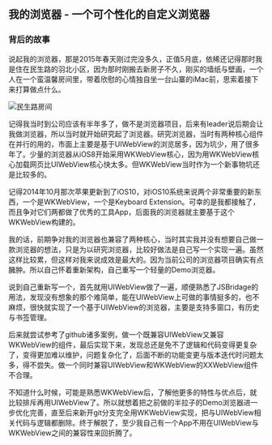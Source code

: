 ## 我的浏览器 - 一个可个性化的自定义浏览器

### 背后的故事

说起我的浏览器，那是2015年春天刚过完没多久，正值5月底，依稀还记得那时我是住在民生路的羽北小区，因为那时刚搬去新房子不久，刚买的墙纸与壁画，一个人在一个蛮温馨房间里，带着欣慰的心情独自坐一台山寨的iMac前，思索着接下来打算做点什么。

![民生路房间]()

记得我当时到公司应该有半年多了，做不是浏览器项目，后来有leader说后期会让我做浏览器，所以当时就开始研究起了浏览器。研究浏览器，当时有两种核心组件在并行的用的，市面上主要是基于UIWebView的浏览居多，因为坑少，用了很多年了。少量的浏览器从iOS8开始采用WKWebView核心，因为用WKWebView核心加载网页比UIWebView核心快太多。但WKWebView当时作为一个新事物坑还是比较多的。

记得2014年10月那次苹果更新到了iOS10，对iOS10系统来说两个非常重要的新东西，一个是WKWebView，一个是Keyboard Extension。可幸的是我都接触了，而且争对它们两都做了优秀的工具App，后面我的浏览器就主要基于这个WKWebView构建的。

我的话，前期争对我的浏览器也兼容了两种核心，当时其实我并没有想要自己做一款浏览器的想法，只是为以研究浏览器，比较好做法是自己写一个实现一遍。虽然这样比较累，但这样对我来说成效是最大的。因为当前公司的浏览器项目确实有点臃肿。所以自己怀着重新架构，自己重写一个轻量的Demo浏览器。

说到自己重新写一个，首先就用UIWebView做了一遍，顺便熟悉了JSBridage的用法，发现没有想象的那个难简单，能在UIWebView上可做的事情挺多的，也不麻烦，很快就实现了一个基于UIWebView的浏览器，主要是支持多窗口，有历史与书签管理。

后来就尝试参考了github诸多案例，做一个既兼容UIWebView又兼容WKWebView的组件，最后实现下来，发现总还是免不了逻辑和代码变得更复杂了，变得更加难以维护，问题复杂化了，后面不断的功能变更与版本迭代时问题太多，得不尝失。做一个同时兼容UIWebView和WKWebView的XXWebView组件不合理。

不知道什么时候，可能是熟悉WKWebView后，了解他更多的特性与优点后，就比较排斥再用UIWebView了。所以就想着把之前做的半拉子的Demo浏览器进一步优化完善，直至后来新开git分支完全用WKWebView实现，把与UIWebView相关代码与逻辑都删除。终于解脱了，至少我自己有一个App不用在UIWebView与WKWebView之间的兼容性来回折腾了。



